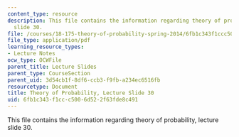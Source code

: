 ```yaml
---
content_type: resource
description: This file contains the information regarding theory of probability, lecture
  slide 30.
file: /courses/18-175-theory-of-probability-spring-2014/6fb1c343f1ccc5006d522f63fde8c491_MIT18_175S14_Lecture30.pdf
file_type: application/pdf
learning_resource_types:
- Lecture Notes
ocw_type: OCWFile
parent_title: Lecture Slides
parent_type: CourseSection
parent_uid: 3d54cb1f-8df6-ccb3-f9fb-a234ec6516fb
resourcetype: Document
title: Theory of Probability, Lecture Slide 30
uid: 6fb1c343-f1cc-c500-6d52-2f63fde8c491
---
```

This file contains the information regarding theory of probability, lecture slide 30.

